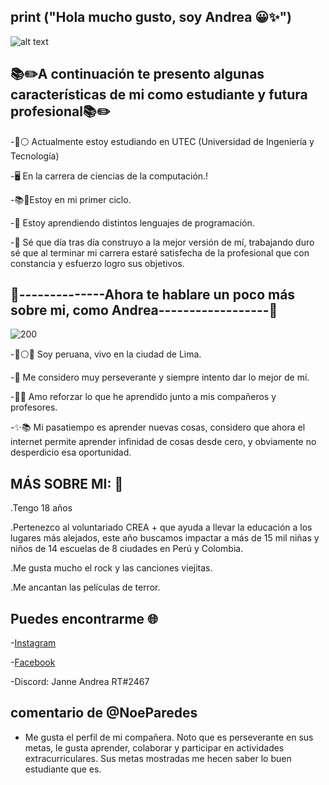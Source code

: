 
## print ("Hola mucho gusto, soy Andrea 😀✨")

![alt text](https://media.istockphoto.com/vectors/computer-science-word-concepts-banner-vector-id1173372800)



 ## 📚✏️A continuación te presento algunas características de mi como estudiante y futura profesional📚✏️  

       


-🔵⚪ Actualmente estoy estudiando en UTEC (Universidad de Ingeniería y Tecnología) 

-🖥️ En la carrera de ciencias de la computación.!

-📚🎒Estoy en mi primer ciclo.

-🙌 Estoy aprendiendo distintos lenguajes de programación.

-🤗 Sé que día tras día construyo a la mejor versión de mí, trabajando duro sé que al terminar mi carrera estaré satisfecha de la profesional que con constancia y esfuerzo logro sus objetivos.


## 🌷--------------Ahora te hablare un poco más sobre mi, como Andrea------------------🌷

   ![200](https://user-images.githubusercontent.com/91233193/134591396-b741a84b-050b-41f7-b9c4-beabfe529064.gif)

-🔴⚪🔴 Soy peruana, vivo en la ciudad de Lima. 

-🥰 Me considero muy perseverante y siempre intento dar lo mejor de mí.


-🧠🤓 Amo reforzar lo que he aprendido junto a mis compañeros y profesores.


-✨📚 Mi pasatiempo es aprender nuevas cosas, considero que ahora el internet permite aprender infinidad de cosas desde cero, y obviamente no desperdicio esa oportunidad.


  
  
 
 ## MÁS SOBRE MI:  🌼                                     
                                                         
  
  
  
  .Tengo 18 años
  
  .Pertenezco al voluntariado CREA + que ayuda a llevar la educación a los lugares más alejados, este año buscamos impactar a
   más de 15 mil niñas y niños de 14 escuelas de 8 ciudades en Perú y Colombia.
  
  .Me gusta mucho el rock y las canciones viejitas.
  
  .Me ancantan las películas de terror.
   

  
                                                          
 ## Puedes encontrarme 🌐                              
                                                         
 
 
 
 -[Instagram](https://www.instagram.com/invites/contact/?i=ly95bybroag7&utm_content=33iyutq)
 
 -[Facebook](https://www.facebook.com/janneandrea.rojasterrones)
 
 -Discord: Janne Andrea RT#2467
 ##
 ##  comentario de @NoeParedes
 - Me gusta  el perfil de mi compañera. Noto que es perseverante en sus metas, le gusta aprender, colaborar y participar en actividades extracurriculares. Sus metas mostradas me hecen saber lo buen estudiante que es.
